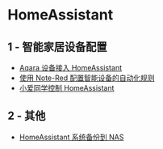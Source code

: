 # HomeAssistant

## 1 - 智能家居设备配置

+ [Aqara 设备接入 HomeAssistant](./Aqara设备通过Matter接入HomeAssistant.md)
+ [使用 Note-Red 配置智能设备的自动化规则](./使用Node-Red配置规则.md)
+ [小爱同学控制 HomeAssistant](./小爱同学控制HomeAssistant.md)

## 2 - 其他

+ [HomeAssistant 系统备份到 NAS](./homeassistant系统备份到NAS.md)
